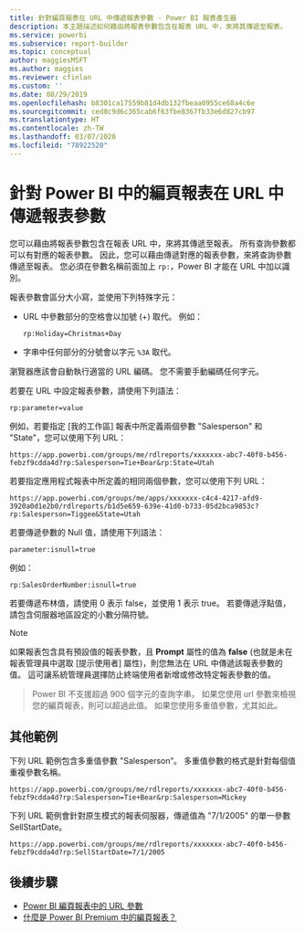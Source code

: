 ```yaml
---
title: 針對編頁報表在 URL 中傳遞報表參數 - Power BI 報表產生器
description: 本主題描述如何藉由將報表參數包含在報表 URL 中，來將其傳遞至報表。
ms.service: powerbi
ms.subservice: report-builder
ms.topic: conceptual
author: maggiesMSFT
ms.author: maggies
ms.reviewer: cfinlan
ms.custom: ''
ms.date: 08/29/2019
ms.openlocfilehash: b8301ca17559b81d4db132fbeaa0955ce68a4c6e
ms.sourcegitcommit: ced8c9d6c365cab6f63fbe8367fb33e6d827cb97
ms.translationtype: HT
ms.contentlocale: zh-TW
ms.lasthandoff: 03/07/2020
ms.locfileid: "78922520"
---
```

# <a name="pass-a-report-parameter-in-a-url-for-a-paginated-report-in-power-bi"></a>針對 Power BI 中的編頁報表在 URL 中傳遞報表參數 

您可以藉由將報表參數包含在報表 URL 中，來將其傳遞至報表。 所有查詢參數都可以有對應的報表參數。 因此，您可以藉由傳遞對應的報表參數，來將查詢參數傳遞至報表。 您必須在參數名稱前面加上 `rp:`，Power BI 才能在 URL 中加以識別。 

報表參數會區分大小寫，並使用下列特殊字元： 

- URL 中參數部分的空格會以加號 (+) 取代。  例如： 

    ```rp:Holiday=Christmas+Day```

- 字串中任何部分的分號會以字元 `%3A` 取代。

瀏覽器應該會自動執行適當的 URL 編碼。 您不需要手動編碼任何字元。 

若要在 URL 中設定報表參數，請使用下列語法： 

```
rp:parameter=value
```

例如，若要指定 [我的工作區] 報表中所定義兩個參數 "Salesperson" 和 "State"，您可以使用下列 URL： 

```
https://app.powerbi.com/groups/me/rdlreports/xxxxxxx-abc7-40f0-b456-febzf9cdda4d?rp:Salesperson=Tie+Bear&rp:State=Utah 
```

若要指定應用程式報表中所定義的相同兩個參數，您可以使用下列 URL： 

```
https://app.powerbi.com/groups/me/apps/xxxxxxx-c4c4-4217-afd9-3920a0d1e2b0/rdlreports/b1d5e659-639e-41d0-b733-05d2bca9853c?rp:Salesperson=Tiggee&State=Utah 
```

若要傳遞參數的 Null 值，請使用下列語法： 

```
parameter:isnull=true
```

例如：

```
rp:SalesOrderNumber:isnull=true
```

若要傳遞布林值，請使用 0 表示 false，並使用 1 表示 true。 若要傳遞浮點值，請包含伺服器地區設定的小數分隔符號。

> [!NOTE]
> 如果報表包含具有預設值的報表參數，且 **Prompt** 屬性的值為 **false** (也就是未在報表管理員中選取 [提示使用者]  屬性)，則您無法在 URL 中傳遞該報表參數的值。 這可讓系統管理員選擇防止終端使用者新增或修改特定報表參數的值。

> Power BI 不支援超過 900 個字元的查詢字串。  如果您使用 url 參數來檢視您的編頁報表，則可以超過此值。  如果您使用多重值參數，尤其如此。

## <a name="additional-examples"></a>其他範例 

下列 URL 範例包含多重值參數 "Salesperson”。 多重值參數的格式是針對每個值重複參數名稱。 

```
https://app.powerbi.com/groups/me/rdlreports/xxxxxxx-abc7-40f0-b456-febzf9cdda4d?rp:Salesperson=Tie+Bear&rp:Salesperson=Mickey 
```

下列 URL 範例會針對原生模式的報表伺服器，傳遞值為 "7/1/2005" 的單一參數 SellStartDate。

```
https://app.powerbi.com/groups/me/rdlreports/xxxxxxx-abc7-40f0-b456-febzf9cdda4d?rp:SellStartDate=7/1/2005
```

## <a name="next-steps"></a>後續步驟

- [Power BI 編頁報表中的 URL 參數](report-builder-url-parameters.md)
- [什麼是 Power BI Premium 中的編頁報表？](paginated-reports-report-builder-power-bi.md)
